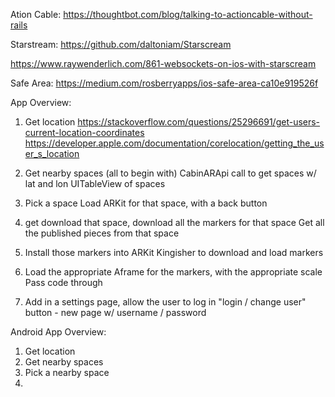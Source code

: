 Ation Cable:
https://thoughtbot.com/blog/talking-to-actioncable-without-rails

Starstream:
https://github.com/daltoniam/Starscream

https://www.raywenderlich.com/861-websockets-on-ios-with-starscream

Safe Area:
https://medium.com/rosberryapps/ios-safe-area-ca10e919526f


App Overview:
1. Get location
https://stackoverflow.com/questions/25296691/get-users-current-location-coordinates
https://developer.apple.com/documentation/corelocation/getting_the_user_s_location

2. Get nearby spaces (all to begin with)
CabinARApi call to get spaces w/ lat and lon
UITableView of spaces

3. Pick a space
Load ARKit for that space, with a back button

4. get download that space, download all the markers for that space
Get all the published pieces from that space

5. Install those markers into ARKit
Kingisher to download and load markers

6. Load the appropriate Aframe for the markers, with the appropriate scale
Pass code through

7. Add in a settings page, allow the user to log in "login / change user" button - new page w/ username / password









Android App Overview:
1. Get location
2. Get nearby spaces
3. Pick a nearby space
4. 
